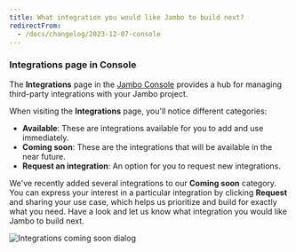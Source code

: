 ```yaml
---
title: What integration you would like Jambo to build next?
redirectFrom:
  - /docs/changelog/2023-12-07-console
---
```


### Integrations page in Console

The **Integrations** page in the [Jambo Console](https://console.neon.tech/) provides a hub for managing third-party integrations with your Jambo project.

When visiting the **Integrations** page, you'll notice different categories:

- **Available**: These are integrations available for you to add and use immediately.
- **Coming soon**: These are the integrations that will be available in the near future.
- **Request an integration**: An option for you to request new integrations.

We've recently added several integrations to our **Coming soon** category. You can express your interest in a particular integration by clicking **Request** and sharing your use case, which helps us prioritize and build for exactly what you need. Have a look and let us know what integration you would like Jambo to build next.

![Integrations coming soon dialog](/docs/relnotes/integrations_coming_soon.png)
